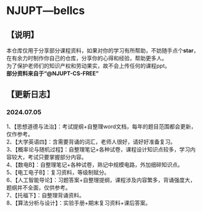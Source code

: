 ﻿# NJUPT—bellcs
## 【说明】
本仓库仅用于分享部分课程资料，如果对你的学习有所帮助，不妨随手点个**star**，在有余力时制作你自己的仓库，分享你的心得和经验，帮助更多人。  
为了保护老师们的知识产权和劳动果实，故不会上传任何的课程ppt。  
**部分资料来自于“@NJUPT-CS-FREE”**
## 【更新日志】
### 2024.07.05
1、【思想道德与法治】：考试提纲+自整理word文档，每年的题目范围都会更新，仅作参考。  
2、【大学英语四】：含需要背诵的词汇，老师人很好，请好好准备复习。  
3、【概率论与随机过程】：自整理笔记+各种试卷，课程设计知识点较多，学习内容较大，考试只要掌握部分内容。  
4、【数电B】：自整理笔记+各种试卷，熟记中规模电路，外加细碎知识点。  
5、【电工电子B】：复习资料，等级制赋分。  
6、【人工智能导论】：习题答案+自整理提纲，课程涉及内容繁多，背诵强度大，题纲并不全面，仅供参考。  
7、【托福下】：自整理背诵资料。  
8、【算法分析与设计】：实验手册+期末复习资料+课后答案。  

